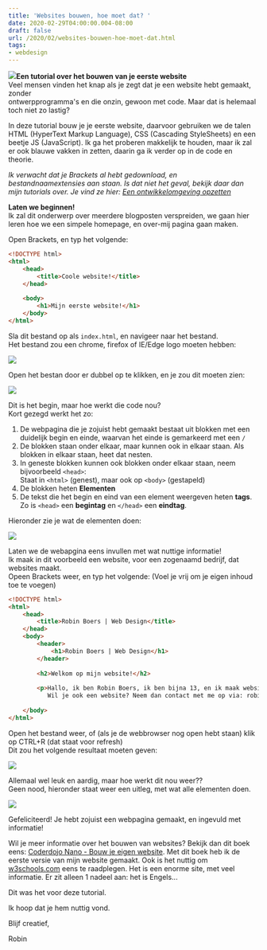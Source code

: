```yaml
---
title: 'Websites bouwen, hoe moet dat? '
date: 2020-02-29T04:00:00.004-08:00
draft: false
url: /2020/02/websites-bouwen-hoe-moet-dat.html
tags: 
- webdesign
---
```


[![](https://1.bp.blogspot.com/-8BVsGTCTpJA/XfSzOqIHv3I/AAAAAAAAB1c/onYrjjqMvvAr-hi77NCpvBJzAi2JzCUNgCLcBGAsYHQ/s200/Untitled.png)](https://1.bp.blogspot.com/-8BVsGTCTpJA/XfSzOqIHv3I/AAAAAAAAB1c/onYrjjqMvvAr-hi77NCpvBJzAi2JzCUNgCLcBGAsYHQ/s1600/Untitled.png)**Een tutorial over het bouwen van je eerste website**  
Veel mensen vinden het knap als je zegt dat je een website hebt gemaakt, zonder  
ontwerpprogramma's en die onzin, gewoon met code. Maar dat is helemaal toch niet zo lastig?  
  
In deze tutorial bouw je je eerste website, daarvoor gebruiken we de talen HTML (HyperText Markup Language), CSS (Cascading StyleSheets) en een beetje JS (JavaScript). Ik ga het proberen makkelijk te houden, maar ik zal er ook blauwe vakken in zetten, daarin ga ik verder op in de code en theorie.  
  
_Ik verwacht dat je Brackets al hebt gedownload, en bestandnaamextensies aan staan. Is dat niet het geval, bekijk daar dan mijn tutorials over. Je vind ze hier: [Een ontwikkelomgeving opzetten](https://blog.geheimesite.nl/search/label/ontwikkelomgeving_opzetten)_  
  
**Laten we beginnen!**  
Ik zal dit onderwerp over meerdere blogposten verspreiden, we gaan hier leren hoe we een simpele homepage, en over-mij pagina gaan maken.  
  
Open Brackets, en typ het volgende:  
  
```html
<!DOCTYPE html>  
<html>  
    <head>
        <title>Coole website!</title>  
    </head>  
  
    <body>  
        <h1>Mijn eerste website!</h1>  
    </body>  
</html>
```  

Sla dit bestand op als `index.html`, en navigeer naar het bestand.  
Het bestand zou een chrome, firefox of IE/Edge logo moeten hebben:  
  
[![](https://1.bp.blogspot.com/-00Ro7bVwLzk/XfSrhjOYRBI/AAAAAAAAB00/ORB72UgpruQsEPXSKNNI_mp7M8To5bm5gCLcBGAsYHQ/s1600/Untitled.png)](https://1.bp.blogspot.com/-00Ro7bVwLzk/XfSrhjOYRBI/AAAAAAAAB00/ORB72UgpruQsEPXSKNNI_mp7M8To5bm5gCLcBGAsYHQ/s1600/Untitled.png)

Open het bestan door er dubbel op te klikken, en je zou dit moeten zien:  

[![](https://1.bp.blogspot.com/-sOZz53EtcLE/XfSsG4i2V_I/AAAAAAAAB08/K9hzyVWBGbgMKrbBq3_Z-iJnDz7m8r4lQCLcBGAsYHQ/s640/Untitled.png)](https://1.bp.blogspot.com/-sOZz53EtcLE/XfSsG4i2V_I/AAAAAAAAB08/K9hzyVWBGbgMKrbBq3_Z-iJnDz7m8r4lQCLcBGAsYHQ/s1600/Untitled.png)
  
Dit is het begin, maar hoe werkt die code nou?  
Kort gezegd werkt het zo:  
  
1. De webpagina die je zojuist hebt gemaakt bestaat uit blokken met een duidelijk begin en einde, waarvan het einde is gemarkeerd met een `/`
2. De blokken staan onder elkaar, maar kunnen ook in elkaar staan. Als blokken in elkaar staan, heet dat nesten.  
3. In geneste blokken kunnen ook blokken onder elkaar staan, neem bijvoorbeeld `<head>`:  
Staat in `<html>` (genest), maar ook op `<body>` (gestapeld)  
4. De blokken heten **Elementen**  
5. De tekst die het begin en eind van een element weergeven heten **tags**. Zo is `<head>` een **begintag** en `</head>` een **eindtag**.  
  
Hieronder zie je wat de elementen doen:  

[![](https://1.bp.blogspot.com/-ObuqAv61jBI/XfSwYGfNxcI/AAAAAAAAB1I/JHiqDjLUXW8XYpwcFPuSKVAS-Tl3sEjzACLcBGAsYHQ/s640/werking.png)](https://1.bp.blogspot.com/-ObuqAv61jBI/XfSwYGfNxcI/AAAAAAAAB1I/JHiqDjLUXW8XYpwcFPuSKVAS-Tl3sEjzACLcBGAsYHQ/s1600/werking.png)

Laten we de webapgina eens invullen met wat nuttige informatie!  
Ik maak in dit voorbeeld een website, voor een zogenaamd bedrijf, dat websites maakt.  
Opeen Brackets weer, en typ het volgende: (Voel je vrij om je eigen inhoud toe te voegen)  

```html
<!DOCTYPE html>  
<html>
    <head>  
        <title>Robin Boers | Web Design</title>  
    </head>
    <body>  
        <header>  
            <h1>Robin Boers | Web Design</h1>  
        </header>  
  
        <h2>Welkom op mijn website!</h2>  
  
        <p>Hallo, ik ben Robin Boers, ik ben bijna 13, en ik maak websites.<br> 
           Wil je ook een website? Neem dan contact met me op via: robin@geheimesite.nl</p>  
  
    </body>  
</html>
```  

Open het bestand weer, of (als je de webbrowser nog open hebt staan) klik op CTRL+R (dat staat voor refresh)  
Dit zou het volgende resultaat moeten geven:  
  
[![](https://1.bp.blogspot.com/-f1GsoTvPSgM/XfSywX42N8I/AAAAAAAAB1U/e7FflpAcwA4JH_e-oXKZmSnoJD-U3HihwCLcBGAsYHQ/s640/Untitled.png)](https://1.bp.blogspot.com/-f1GsoTvPSgM/XfSywX42N8I/AAAAAAAAB1U/e7FflpAcwA4JH_e-oXKZmSnoJD-U3HihwCLcBGAsYHQ/s1600/Untitled.png)

Allemaal wel leuk en aardig, maar hoe werkt dit nou weer??  
Geen nood, hieronder staat weer een uitleg, met wat alle elementen doen.  
  
[![](https://1.bp.blogspot.com/-2l8ZR2rTimU/XfS3lfKqHGI/AAAAAAAAB1o/2sSaCUinlm8Fe8ZQs5idrs_f7-rrOb7WwCLcBGAsYHQ/s640/werking.png)](https://1.bp.blogspot.com/-2l8ZR2rTimU/XfS3lfKqHGI/AAAAAAAAB1o/2sSaCUinlm8Fe8ZQs5idrs_f7-rrOb7WwCLcBGAsYHQ/s1600/werking.png)

Gefeliciteerd! Je hebt zojuist een webpagina gemaakt, en ingevuld met informatie!

Wil je meer informatie over het bouwen van websites? Bekijk dan dit boek eens: [Coderdojo Nano - Bouw je eigen website](http://www.nano-tips.com/). Met dit boek heb ik de eerste versie van mijn website gemaakt. Ook is het nuttig om [w3schools.com](https://w3schools.com/) eens te raadplegen. Het is een enorme site, met veel informatie. Er zit alleen 1 nadeel aan: het is Engels...

Dit was het voor deze tutorial.

Ik hoop dat je hem nuttig vond.

Blijf creatief,

Robin
